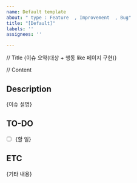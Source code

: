 ```yaml
---
name: Default template
about: " type : Feature  , Improvement  , Bug"
title: "[Default]"
labels: ''
assignees: ''

---
```


// Title
{이슈 요약(대상 + 행동 like 페이지 구현)}

// Content
## Description

{이슈 설명}

## TO-DO

- [ ] {할 일}

## ETC

{기타 내용}
